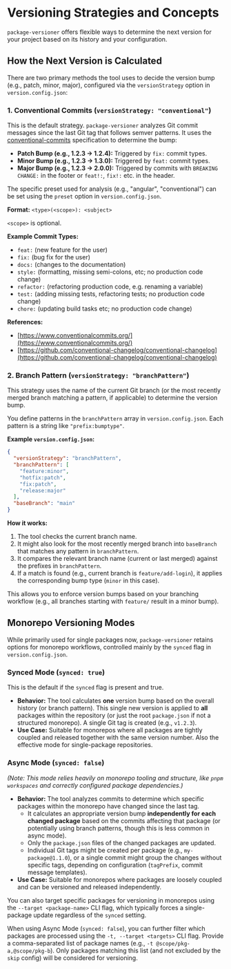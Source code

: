 # Versioning Strategies and Concepts

`package-versioner` offers flexible ways to determine the next version for your project based on its history and your configuration.

## How the Next Version is Calculated

There are two primary methods the tool uses to decide the version bump (e.g., patch, minor, major), configured via the `versionStrategy` option in `version.config.json`:

### 1. Conventional Commits (`versionStrategy: "conventional"`)

This is the default strategy. `package-versioner` analyzes Git commit messages since the last Git tag that follows semver patterns. It uses the [conventional-commits](https://www.conventionalcommits.org/) specification to determine the bump:

-   **Patch Bump (e.g., 1.2.3 -> 1.2.4):** Triggered by `fix:` commit types.
-   **Minor Bump (e.g., 1.2.3 -> 1.3.0):** Triggered by `feat:` commit types.
-   **Major Bump (e.g., 1.2.3 -> 2.0.0):** Triggered by commits with `BREAKING CHANGE:` in the footer or `feat!:`, `fix!:` etc. in the header.

The specific preset used for analysis (e.g., "angular", "conventional") can be set using the `preset` option in `version.config.json`.

**Format:** `<type>(<scope>): <subject>`

`<scope>` is optional.

**Example Commit Types:**

-   `feat:` (new feature for the user)
-   `fix:` (bug fix for the user)
-   `docs:` (changes to the documentation)
-   `style:` (formatting, missing semi-colons, etc; no production code change)
-   `refactor:` (refactoring production code, e.g. renaming a variable)
-   `test:` (adding missing tests, refactoring tests; no production code change)
-   `chore:` (updating build tasks etc; no production code change)

**References:**

-   [https://www.conventionalcommits.org/](https://www.conventionalcommits.org/)
-   [https://github.com/conventional-changelog/conventional-changelog](https://github.com/conventional-changelog/conventional-changelog)

### 2. Branch Pattern (`versionStrategy: "branchPattern"`)

This strategy uses the name of the current Git branch (or the most recently merged branch matching a pattern, if applicable) to determine the version bump.

You define patterns in the `branchPattern` array in `version.config.json`. Each pattern is a string like `"prefix:bumptype"`.

**Example `version.config.json`:**

```json
{
  "versionStrategy": "branchPattern",
  "branchPattern": [
    "feature:minor",
    "hotfix:patch",
    "fix:patch",
    "release:major" 
  ],
  "baseBranch": "main" 
}
```

**How it works:**

1.  The tool checks the current branch name.
2.  It might also look for the most recently merged branch into `baseBranch` that matches any pattern in `branchPattern`.
3.  It compares the relevant branch name (current or last merged) against the prefixes in `branchPattern`.
4.  If a match is found (e.g., current branch is `feature/add-login`), it applies the corresponding bump type (`minor` in this case).

This allows you to enforce version bumps based on your branching workflow (e.g., all branches starting with `feature/` result in a minor bump).

## Monorepo Versioning Modes

While primarily used for single packages now, `package-versioner` retains options for monorepo workflows, controlled mainly by the `synced` flag in `version.config.json`.

### Synced Mode (`synced: true`)

This is the default if the `synced` flag is present and true.

-   **Behavior:** The tool calculates **one** version bump based on the overall history (or branch pattern). This single new version is applied to **all** packages within the repository (or just the root `package.json` if not a structured monorepo). A single Git tag is created (e.g., `v1.2.3`).
-   **Use Case:** Suitable for monorepos where all packages are tightly coupled and released together with the same version number. Also the effective mode for single-package repositories.

### Async Mode (`synced: false`)

*(Note: This mode relies heavily on monorepo tooling and structure, like `pnpm workspaces` and correctly configured package dependencies.)*

-   **Behavior:** The tool analyzes commits to determine which specific packages within the monorepo have changed since the last tag.
    -   It calculates an appropriate version bump **independently for each changed package** based on the commits affecting that package (or potentially using branch patterns, though this is less common in async mode).
    -   Only the `package.json` files of the changed packages are updated.
    -   Individual Git tags might be created per package (e.g., `my-package@1.1.0`), or a single commit might group the changes without specific tags, depending on configuration (`tagPrefix`, commit message templates).
-   **Use Case:** Suitable for monorepos where packages are loosely coupled and can be versioned and released independently.

You can also target specific packages for versioning in monorepos using the `--target <package-name>` CLI flag, which typically forces a single-package update regardless of the `synced` setting.

When using Async Mode (`synced: false`), you can further filter which packages are processed using the `-t, --target <targets>` CLI flag. Provide a comma-separated list of package names (e.g., `-t @scope/pkg-a,@scope/pkg-b`). Only packages matching this list (and not excluded by the `skip` config) will be considered for versioning. 